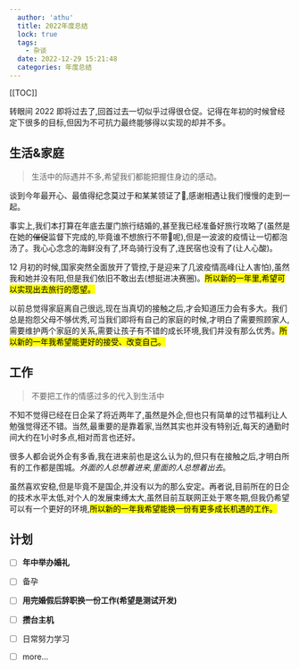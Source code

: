 ```yaml
---
  author: 'athu'
  title: 2022年度总结
  lock: true
  tags:
    - 杂谈
  date: 2022-12-29 15:21:48
  categories: 年度总结
---
```


[[TOC]]

转眼间 2022 即将过去了,回首过去一切似乎过得很仓促。记得在年初的时候曾经定下很多的目标,但因为不可抗力最终能够得以实现的却并不多。

## 生活&家庭

> 生活中的际遇并不多,希望我们都能把握住身边的感动。

谈到今年最开心、最值得纪念莫过于和某某领证了🙌,感谢相遇让我们慢慢的走到一起。

事实上,我们本打算在年底去厦门旅行结婚的,甚至我已经准备好旅行攻略了(虽然是在她的~~催促~~监督下完成的,毕竟谁不想旅行不带🧠呢),但是一波波的疫情让一切都泡汤了。我心心念念的海鲜没有了,环岛骑行没有了,连民宿也没有了(让人心酸)。

12 月初的时候,国家突然全面放开了管控,于是迎来了几波疫情高峰(让人害怕),虽然我和她并没有阳,但是我们依旧不敢出去(想挺进决赛圈)。<mark>所以新的一年里,希望可以实现出去旅行的愿望。</mark>

以前总觉得家庭离自己很远,现在当真切的接触之后,才会知道压力会有多大。我们总是抱怨父母不够优秀,可当我们即将有自己的家庭的时候,才明白了需要照顾家人,需要维护两个家庭的关系,需要让孩子有不错的成长环境,我们并没有那么优秀。<mark>所以新的一年我希望能更好的接受、改变自己。</mark>

## 工作

> 不要把工作的情感过多的代入到生活中

不知不觉得已经在日企呆了将近两年了,虽然是外企,但也只有简单的过节福利让人勉强觉得还不错。当然,最重要的是靠着家,当然其实也并没有特别近,每天的通勤时间大约在1小时多点,相对而言也还好。

很多人都会说外企有多香,我在进来前也是这么认为的,但只有在接触之后,才明白所有的工作都是围城。*外面的人总想着进来,里面的人总想着出去*。

虽然喜欢安稳,但是毕竟不是国企,并没有以为的那么安定。再者说,目前所在的日企的技术水平太低,对个人的发展束缚太大,虽然目前互联网正处于寒冬期,但我仍希望可以有一个更好的环境,<mark>所以新的一年我希望能换一份有更多成长机遇的工作。</mark>

## 计划

- [ ] **年中举办婚礼**
- [ ] 备孕
- [ ] **用完婚假后辞职换一份工作(希望是测试开发)**
- [ ] **攒台主机**
- [ ] 日常努力学习
- [ ] more...

